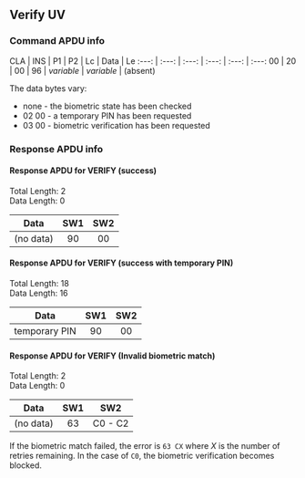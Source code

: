 <!-- Copyright 2024 Yubico AB

Licensed under the Apache License, Version 2.0 (the "License");
you may not use this file except in compliance with the License.
You may obtain a copy of the License at

    http://www.apache.org/licenses/LICENSE-2.0

Unless required by applicable law or agreed to in writing, software
distributed under the License is distributed on an "AS IS" BASIS,
WITHOUT WARRANTIES OR CONDITIONS OF ANY KIND, either express or implied.
See the License for the specific language governing permissions and
limitations under the License. -->


## Verify UV 

### Command APDU info

CLA | INS | P1 | P2 | Lc | Data | Le
:---: | :---: | :---: | :---: | :---: | :---:
00 | 20 | 00 | 96 | *variable* | *variable* | (absent)

The data bytes vary:
- none  - the biometric state has been checked
- 02 00 - a temporary PIN has been requested
- 03 00 - biometric verification has been requested

### Response APDU info

#### Response APDU for VERIFY (success)

Total Length: 2\
Data Length: 0

Data | SW1 | SW2
:---: | :---: | :---:
(no data) | 90 | 00

#### Response APDU for VERIFY (success with temporary PIN)

Total Length: 18\
Data Length: 16

Data | SW1 | SW2
:---: | :---: | :---:
temporary PIN | 90 | 00

#### Response APDU for VERIFY (Invalid biometric match)

Total Length: 2\
Data Length: 0

Data | SW1 | SW2
:---: | :---: | :---:
(no data) | 63 | C0 - C2

If the biometric match failed, the error is `63 CX` where *X* is the number of
retries remaining. In the case of `C0`, the biometric verification becomes blocked.

